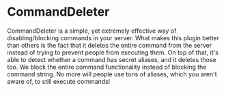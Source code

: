 # CommandDeleter
CommandDeleter is a simple, yet extremely effective way of disabling/blocking commands in your server. What makes this
plugin better than others is the fact that it deletes the entire command from the server instead of trying to prevent
people from executing them. On top of that, it's able to detect whether a command has secret aliases, and it deletes
those too. We block the entire command functionality instead of blocking the command string. No more will people use
tons of aliases, which you aren't aware of, to still execute commands!
